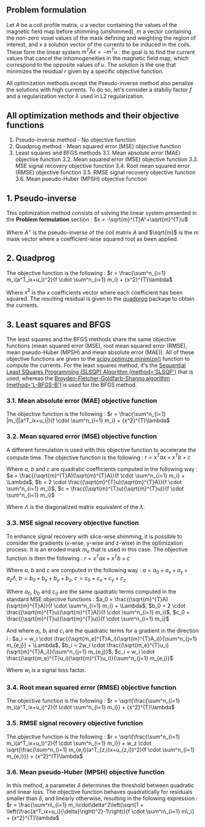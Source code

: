
## Problem formulation

Let $A$ be a coil profile matrix, $u$ a vector containing the values of the magnetic field map before shimming (unshimmed),
$m$ a vector containing the non-zero voxel values of the mask defining and weighting the region of interest, and $x$ a
solution vector of the currents to be induced in the coils. These form the linear system $m^{T}Ax = -m^{T}u$ : the goal is to find the current
values that cancel the inhomogeneities in the magnetic field map, which correspond to the opposite values of $u$. The solution is
the one that minimizes the residual $r$ given by a specific objective function.

All optimization methods except the Pseudo-inverse method also penalize the solutions with high currents. To do so, let's consider a stabiliy factor
$f$ and a regularization vector $\lambda$ used in L2 regularization.

## All optimization methods and their objective functions
1. Pseudo-inverse method - No objective function
2. Quadprog method - Mean squared error (MSE) objective function
3. Least squares and BFGS methods
    3.1. Mean absolute error (MAE) objective function
    3.2. Mean squared error (MSE) objective function
    3.3. MSE signal recovery objective function
    3.4. Root mean squared error (RMSE) objective function
    3.5. RMSE signal recovery objective function
    3.6. Mean pseudo-Huber (MPSH) objective function

## 1. Pseudo-inverse
This optimization method consists of solving the linear system presented in the **Problem formulation** section :
$x = -\sqrt{m}^{T}A^+\sqrt{m}^{T}u$

Where $A^+$ is the pseudo-inverse of the coil matrix $A$ and $\sqrt{m}$ is the $m$ mask vector where a coefficient-wise squared root as been applied.

## 2. Quadprog
The objective function is the following :
$r = \frac{\sum^n_{i=1} m_i(a^T_ix+u_i)^2}{f \cdot \sum^n_{i=1} m_i} + {x^2}^{T}\lambda$

Where $x^2$ is the $x$ coefficients vector where each coefficient has been squared. The resulting residual is given to the
[quadprog](https://github.com/quadprog/quadprog) package to obtain the currents.

## 3. Least squares and BFGS
The least squares and the BFGS methods share the same objective functions
(mean squared error (MSE), root mean squared error (RMSE), mean pseudo-Huber (MPSH) and mean absolute error (MAE)). All of these objective functions
are given to the [scipy.optimize.minimize()](https://docs.scipy.org/doc/scipy/reference/generated/scipy.optimize.minimize.html#scipy.optimize.minimize)
function to compute the currents. For the least squares method, it's the
[Sequential Least SQuares Programming (SLSQP) Algorithm (method='SLSQP')](https://docs.scipy.org/doc/scipy/reference/optimize.minimize-slsqp.html#optimize-minimize-slsqp)
that is used, whereas the
[Broyden-Fletcher-Goldfarb-Shanno algorithm (method='L-BFGS-B')](https://docs.scipy.org/doc/scipy/reference/optimize.minimize-lbfgsb.html#optimize-minimize-lbfgsb)
is used for the BFGS method.

### 3.1. Mean absolute error (MAE) objective function
The objective function is the following :
$r = \frac{\sum^n_{i=1} |m_i||a^T_ix+u_i|}{f \cdot \sum^n_{i=1} m_i} + {x^2}^{T}\lambda$

### 3.2. Mean squared error (MSE) objective function
A different formulation is used with this objective function to accelerate the compute time. The objective function is the following :
$r = x^{T}ax + x^Tb + c$

Where $a$, $b$ and $c$ are quadratic coefficients computed in the following way :
$a = \frac{(\sqrt{m}^{T}A)(\sqrt{m}^{T}A)}{f \cdot \sum^n_{i=1} m_i} + \Lambda$,
$b = 2 \cdot \frac{(\sqrt{m}^{T}u)(\sqrt{m}^{T}A)}{f \cdot \sum^n_{i=1} m_i}$,
$c = \frac{(\sqrt{m}^{T}u)(\sqrt{m}^{T}u)}{f \cdot \sum^n_{i=1} m_i}$

Where $\Lambda$ is the diagonalized matrix equivalent of the $\lambda$.

### 3.3. MSE signal recovery objective function
To enhance signal recovery with slice-wise shimming, it is possible to consider the gradients (x-wise, y-wise and z-wise) in the optimization
process. It is an eroded mask $m_e$ that is used in this case. The objective function is then the following :
$r = x^{T}ax + x^Tb + c$

Where $a$, $b$ and $c$ are computed in the following way :
$a = a_0 + a_x + a_y + a_z \Lambda$,
$b = b_0 + b_x + b_y + b_z$,
$c = c_0 + c_x + c_y + c_z$

Where $a_0$, $b_0$ and $c_0$ are the same quadratic terms computed in the standard MSE objective functions :
$a_0 = \frac{(\sqrt{m}^{T}A)(\sqrt{m}^{T}A)}{f \cdot \sum^n_{i=1} m_i} + \Lambda$,
$b_0 = 2 \cdot \frac{(\sqrt{m}^{T}u)(\sqrt{m}^{T}A)}{f \cdot \sum^n_{i=1} m_i}$,
$c_0 = \frac{(\sqrt{m}^{T}u)(\sqrt{m}^{T}u)}{f \cdot \sum^n_{i=1} m_i}$

And where $a_i$, $b_i$ and $c_i$ are the quadratic terms for a gradient in the direction $i$ :
$a_i = w_i \cdot \frac{(\sqrt{m_e}^{T}A_i)(\sqrt{m}^{T}A_i)}{\sum^n_{j=1} m_{e,j}} + \Lambda$,
$b_i = 2w_i \cdot \frac{(\sqrt{m_e}^{T}u_i)(\sqrt{m}^{T}A_i)}{\sum^n_{j=1} m_{e,j}}$,
$c_i = w_i \cdot \frac{(\sqrt{m_e}^{T}u_i)(\sqrt{m}^{T}u_i)}{\sum^n_{j=1} m_{e,j}}$

Where $w_i$ is a signal loss factor.

### 3.4. Root mean squared error (RMSE) objective function
The objective function is the following :
$r = \sqrt{\frac{\sum^n_{i=1} m_i(a^T_ix+u_i)^2}{f \cdot \sum^n_{i=1} m_i}} + {x^2}^{T}\lambda$

### 3.5. RMSE signal recovery objective function
The objective function is the following :
$r = \sqrt{\frac{\sum^n_{i=1} m_i(a^T_ix+u_i)^2}{f \cdot \sum^n_{i=1} m_i}} + w_z \cdot \sqrt{\frac{\sum^n_{i=1} m_{e,i}(a^T_{z,i}x+u_{z,i})^2}{f \cdot \sum^n_{i=1} m_{e,i}}} + {x^2}^{T}\lambda$

### 3.6. Mean pseudo-Huber (MPSH) objective function
In this method, a parameter $\delta$ determines the threshold between quadratic and linear loss. The objective function behaves quadratically
for residuals smaller than $\delta$, and linearly otherwise, resulting in the following expression :
$r = \frac{\sum^n\_{i=1} m_i\cdot\delta^2\left(\sqrt{1 + \left(\frac{a^T_ix+u_i}{\delta}\right)^2}-1\right)}{f \cdot \sum^n\_{i=1} m\_i} + {x^2}^{T}\lambda$
